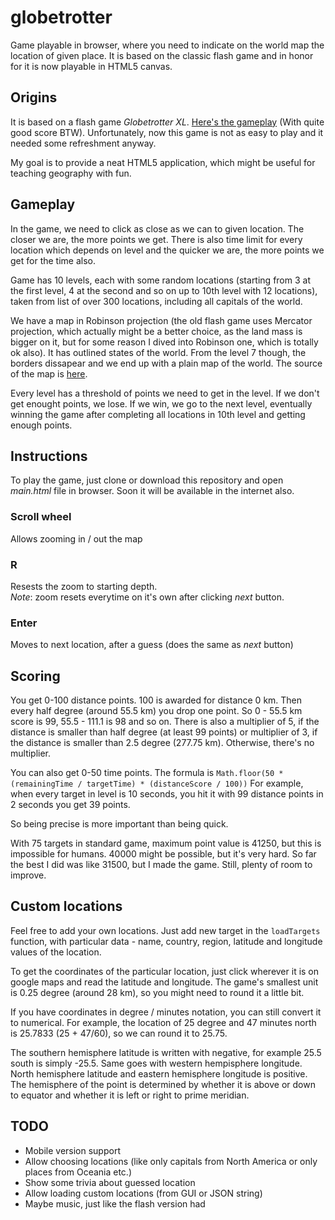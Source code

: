 # globetrotter
Game playable in browser, where you need to indicate on the world map the location of given place. It is based on the classic flash game and in honor for it is now playable in HTML5 canvas.

## Origins
It is based on a flash game _Globetrotter XL_. [Here's the gameplay](https://www.youtube.com/watch?v=zd8Ka2Hzst0) (With quite good score BTW). Unfortunately, now this game is not as easy to play and it needed some refreshment anyway. 

My goal is to provide a neat HTML5 application, which might be useful for teaching geography with fun.

## Gameplay
In the game, we need to click as close as we can to given location. The closer we are, the more points we get. There is also time limit for every location which depends on level and the quicker we are, the more points we get for the time also.

Game has 10 levels, each with some random locations (starting from 3 at the first level, 4 at the second and so on up to 10th level with 12 locations), taken from list of over 300 locations, including all capitals of the world.

We have a map in Robinson projection (the old flash game uses Mercator projection, which actually might be a better choice, as the land mass is bigger on it, but for some reason I dived into Robinson one, which is totally ok also). It has outlined states of the world. From the level 7 though, the borders dissapear and we end up with a plain map of the world.
The source of the map is [here](http://alabamamaps.ua.edu/contemporarymaps/world/world/index.html).

Every level has a threshold of points we need to get in the level. If we don't get enought points, we lose. If we win, we go to the next level, eventually winning the game after completing all locations in 10th level and getting enough points.

## Instructions
To play the game, just clone or download this repository and open _main.html_ file in browser.
Soon it will be available in the internet also.

### Scroll wheel ###
Allows zooming in / out the map

### R ###
Resests the zoom to starting depth.<br>
*Note*: zoom resets everytime on it's own after clicking _next_ button.

### Enter ###
Moves to next location, after a guess (does the same as _next_ button)

## Scoring
You get 0-100 distance points. 100 is awarded for distance 0 km. Then every half degree (around 55.5 km) you drop one point. So 0 - 55.5 km score is 99, 55.5 - 111.1 is 98 and so on.
There is also a multiplier of 5, if the distance is smaller than half degree (at least 99 points) or multiplier of 3, if the distance is smaller than 2.5 degree (277.75 km). Otherwise, there's no multiplier.

You can also get 0-50 time points. The formula is `Math.floor(50 * (remainingTime / targetTime) * (distanceScore / 100))`
For example, when every target in level is 10 seconds, you hit it with 99 distance points in 2 seconds you get 39 points.

So being precise is more important than being quick.

With 75 targets in standard game, maximum point value is 41250, but this is impossible for humans.
40000 might be possible, but it's very hard.
So far the best I did was like 31500, but I made the game. Still, plenty of room to improve.

## Custom locations
Feel free to add your own locations. Just add new target in the `loadTargets` function, with particular data - name, country, region, latitude and longitude values of the location.

To get the coordinates of the particular location, just click wherever it is on google maps and read the latitude and longitude. The game's smallest unit is 0.25 degree (around 28 km), so you might need to round it a little bit.

If you have coordinates in degree / minutes notation, you can still convert it to numerical. For example, the location of 25 degree and 47 minutes north is 25.7833 (25 + 47/60), so we can round it to 25.75.

The southern hemisphere latitude is written with negative, for example 25.5 south is simply -25.5. Same goes with western hempisphere longitude. North hemisphere latitude and eastern hemisphere longitude is positive.
The hemisphere of the point is determined by whether it is above or down to equator and whether it is left or right to prime meridian.

## TODO
* Mobile version support
* Allow choosing locations (like only capitals from North America or only places from Oceania etc.)
* Show some trivia about guessed location
* Allow loading custom locations (from GUI or JSON string)
* Maybe music, just like the flash version had
